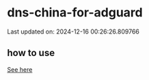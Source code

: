 # dns-china-for-adguard

Last updated on: 2024-12-16 00:26:26.809766

## how to use

[See here](https://github.com/AdguardTeam/AdGuardHome/wiki/Configuration#upstreams-from-file)